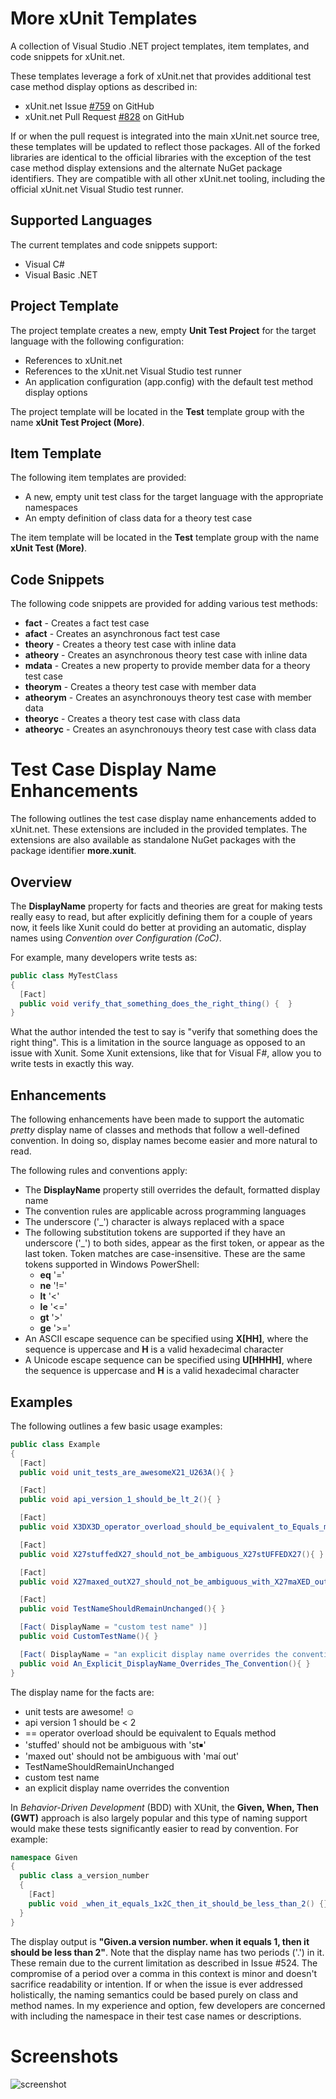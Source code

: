 ﻿# More xUnit Templates
A collection of Visual Studio .NET project templates, item templates, and code snippets for xUnit.net.

These templates leverage a fork of xUnit.net that provides additional test case method display options as described in:
* xUnit.net Issue [#759](https://github.com/xunit/xunit/issues/759) on GitHub
* xUnit.net Pull Request [#828](https://github.com/xunit/xunit/pull/828) on GitHub

If or when the pull request is integrated into the main xUnit.net source tree, these templates will be updated to reflect
those packages. All of the forked libraries are identical to the official libraries with the exception of the test case
method display extensions and the alternate NuGet package identifiers. They are compatible with all other xUnit.net tooling,
including the official xUnit.net Visual Studio test runner.

## Supported Languages
The current templates and code snippets support:

* Visual C#
* Visual Basic .NET

## Project Template
The project template creates a new, empty **Unit Test Project** for the target language with the following configuration:

* References to xUnit.net
* References to the xUnit.net Visual Studio test runner
* An application configuration (app.config) with the default test method display options

The project template will be located in the **Test** template group with the name **xUnit Test Project (More)**.

## Item Template
The following item templates are provided:

* A new, empty unit test class for the target language with the appropriate namespaces
* An empty definition of class data for a theory test case

The item template will be located in the **Test** template group with the name **xUnit Test (More)**.

## Code Snippets
The following code snippets are provided for adding various test methods:

* **fact** - Creates a fact test case
* **afact** - Creates an asynchronous fact test case
* **theory** - Creates a theory test case with inline data
* **atheory** - Creates an asynchronous theory test case with inline data
* **mdata** - Creates a new property to provide member data for a theory test case
* **theorym** - Creates a theory test case with member data
* **atheorym** - Creates an asynchronouys theory test case with member data
* **theoryc** - Creates a theory test case with class data
* **atheoryc** - Creates an asynchronouys theory test case with class data

# Test Case Display Name Enhancements
The following outlines the test case display name enhancements added to xUnit.net. These
extensions are included in the provided templates. The extensions are also available as
standalone NuGet packages with the package identifier **more.xunit**.

## Overview

The **DisplayName** property for facts and theories are great for making tests really
easy to read, but after explicitly defining them for a couple of years now, it feels
like Xunit could do better at providing an automatic, display names using
*Convention over Configuration (CoC)*.

For example, many developers write tests as:
```C#
public class MyTestClass
{
  [Fact]
  public void verify_that_something_does_the_right_thing() {  }
}
```

What the author intended the test to say is "verify that something does the right thing".
This is a limitation in the source language as opposed to an issue with Xunit.  Some Xunit
extensions, like that for Visual F#, allow you to write tests in exactly this way.

## Enhancements
The following enhancements have been made to support the automatic *pretty* display name
of classes and methods that follow a well-defined convention. In doing so, display names
become easier and more natural to read.

The following rules and conventions apply:
* The **DisplayName** property still overrides the default, formatted display name
* The convention rules are applicable across programming languages
* The underscore ('_') character is always replaced with a space
* The following substitution tokens are supported if they have an underscore ('_') to both
  sides, appear as the first token, or appear as the last token. Token matches are
  case-insensitive. These are the same tokens supported in Windows PowerShell:
   * **eq** '='
   * **ne** '!='
   * **lt** '<'
   * **le** '<='
   * **gt** '>'
   * **ge** '>='
* An ASCII escape sequence can be specified using **X[HH]**, where the sequence is uppercase
  and **H** is a valid hexadecimal character
* A Unicode escape sequence can be specified using **U[HHHH]**, where the sequence is uppercase
  and **H** is a valid hexadecimal character

## Examples
The following outlines a few basic usage examples:

```C#
public class Example
{
  [Fact]
  public void unit_tests_are_awesomeX21_U263A(){ }

  [Fact]
  public void api_version_1_should_be_lt_2(){ }

  [Fact]
  public void X3DX3D_operator_overload_should_be_equivalent_to_Equals_method(){ }

  [Fact]
  public void X27stuffedX27_should_not_be_ambiguous_X27stUFFEDX27(){ }

  [Fact]
  public void X27maxed_outX27_should_not_be_ambiguous_with_X27maXED_outX27(){ }

  [Fact]
  public void TestNameShouldRemainUnchanged(){ }

  [Fact( DisplayName = "custom test name" )]
  public void CustomTestName(){ }

  [Fact( DisplayName = "an explicit display name overrides the convention" )]
  public void An_Explicit_DisplayName_Overrides_The_Convention(){ }
}
```
The display name for the facts are:
* unit tests are awesome! ☺
* api version 1 should be < 2
* == operator overload should be equivalent to Equals method
* 'stuffed' should not be ambiguous with 'st￭'
* 'maxed out' should not be ambiguous with 'maí out'
* TestNameShouldRemainUnchanged
* custom test name
* an explicit display name overrides the convention

In *Behavior-Driven Development* (BDD) with XUnit, the **Given, When, Then (GWT)** approach
is also largely popular and this type of naming support would make these tests significantly
easier to read by convention. For example:

```C#
namespace Given
{
  public class a_version_number
  {
    [Fact]
    public void _when_it_equals_1x2C_then_it_should_be_less_than_2() {}
  }
}
```
The display output is **"Given.a version number. when it equals 1, then it should be less than 2"**.
Note that the display name has two periods ('.') in it.  These remain due to the current limitation
as described in Issue #524. The compromise of a period over a comma in this context is minor and
doesn't sacrifice readability or intention. If or when the issue is ever addressed holistically,
the naming semantics could be based purely on class and method names. In my experience and option,
few developers are concerned with including the namespace in their test case names or descriptions.

# Screenshots
![screenshot](screenshot.png)